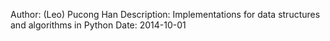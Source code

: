 Author: (Leo) Pucong Han
Description: Implementations for data structures and algorithms in Python
Date: 2014-10-01
